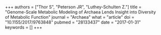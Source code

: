 +++
authors = ["Thor S", "Peterson JR", "Luthey-Schulten Z."]
title = "Genome-Scale Metabolic Modeling of Archaea Lends Insight into Diversity of Metabolic Function"
journal = "Archaea"
what = "article"
doi = "10.1155/2017/9763848"
pubmed = "28133437"
date = "2017-01-31"
keywords = []
+++


